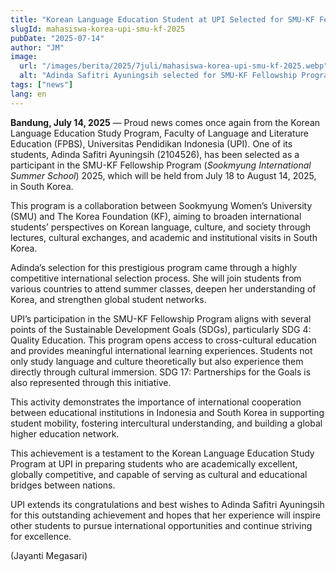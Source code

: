 ```yaml
---
title: "Korean Language Education Student at UPI Selected for SMU-KF Fellowship Program 2025 in South Korea"
slugId: mahasiswa-korea-upi-smu-kf-2025
pubDate: "2025-07-14"
author: "JM"
image:
  url: "/images/berita/2025/7juli/mahasiswa-korea-upi-smu-kf-2025.webp"
  alt: "Adinda Safitri Ayuningsih selected for SMU-KF Fellowship Program"
tags: ["news"]
lang: en
---
```


**Bandung, July 14, 2025** — Proud news comes once again from the Korean Language Education Study Program, Faculty of Language and Literature Education (FPBS), Universitas Pendidikan Indonesia (UPI). One of its students, Adinda Safitri Ayuningsih (2104526), has been selected as a participant in the SMU-KF Fellowship Program (*Sookmyung International Summer School*) 2025, which will be held from July 18 to August 14, 2025, in South Korea.

This program is a collaboration between Sookmyung Women’s University (SMU) and The Korea Foundation (KF), aiming to broaden international students’ perspectives on Korean language, culture, and society through lectures, cultural exchanges, and academic and institutional visits in South Korea.

Adinda’s selection for this prestigious program came through a highly competitive international selection process. She will join students from various countries to attend summer classes, deepen her understanding of Korea, and strengthen global student networks.

UPI’s participation in the SMU-KF Fellowship Program aligns with several points of the Sustainable Development Goals (SDGs), particularly SDG 4: Quality Education. This program opens access to cross-cultural education and provides meaningful international learning experiences. Students not only study language and culture theoretically but also experience them directly through cultural immersion. SDG 17: Partnerships for the Goals is also represented through this initiative.

This activity demonstrates the importance of international cooperation between educational institutions in Indonesia and South Korea in supporting student mobility, fostering intercultural understanding, and building a global higher education network.

This achievement is a testament to the Korean Language Education Study Program at UPI in preparing students who are academically excellent, globally competitive, and capable of serving as cultural and educational bridges between nations.

UPI extends its congratulations and best wishes to Adinda Safitri Ayuningsih for this outstanding achievement and hopes that her experience will inspire other students to pursue international opportunities and continue striving for excellence.

(Jayanti Megasari)
